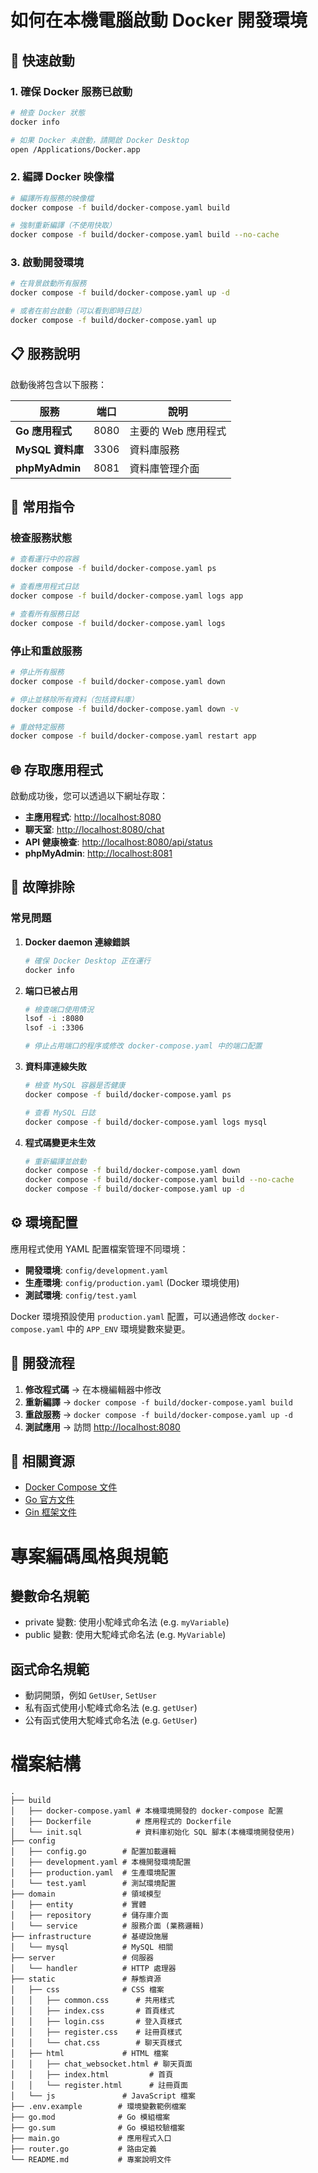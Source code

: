 # 如何在本機電腦啟動 Docker 開發環境

## 🚀 快速啟動

### 1. 確保 Docker 服務已啟動

```bash
# 檢查 Docker 狀態
docker info

# 如果 Docker 未啟動，請開啟 Docker Desktop
open /Applications/Docker.app
```

### 2. 編譯 Docker 映像檔

```bash
# 編譯所有服務的映像檔
docker compose -f build/docker-compose.yaml build

# 強制重新編譯（不使用快取）
docker compose -f build/docker-compose.yaml build --no-cache
```

### 3. 啟動開發環境

```bash
# 在背景啟動所有服務
docker compose -f build/docker-compose.yaml up -d

# 或者在前台啟動（可以看到即時日誌）
docker compose -f build/docker-compose.yaml up
```

## 📋 服務說明

啟動後將包含以下服務：

| 服務 | 端口 | 說明 |
|------|------|------|
| **Go 應用程式** | 8080 | 主要的 Web 應用程式 |
| **MySQL 資料庫** | 3306 | 資料庫服務 |
| **phpMyAdmin** | 8081 | 資料庫管理介面 |

## 🔧 常用指令

### 檢查服務狀態

```bash
# 查看運行中的容器
docker compose -f build/docker-compose.yaml ps

# 查看應用程式日誌
docker compose -f build/docker-compose.yaml logs app

# 查看所有服務日誌
docker compose -f build/docker-compose.yaml logs
```

### 停止和重啟服務

```bash
# 停止所有服務
docker compose -f build/docker-compose.yaml down

# 停止並移除所有資料（包括資料庫）
docker compose -f build/docker-compose.yaml down -v

# 重啟特定服務
docker compose -f build/docker-compose.yaml restart app
```

## 🌐 存取應用程式

啟動成功後，您可以透過以下網址存取：

- **主應用程式**: <http://localhost:8080>
- **聊天室**: <http://localhost:8080/chat>
- **API 健康檢查**: <http://localhost:8080/api/status>
- **phpMyAdmin**: <http://localhost:8081>

## 🐛 故障排除

### 常見問題

1. **Docker daemon 連線錯誤**

   ```bash
   # 確保 Docker Desktop 正在運行
   docker info
   ```

2. **端口已被占用**

   ```bash
   # 檢查端口使用情況
   lsof -i :8080
   lsof -i :3306
   
   # 停止占用端口的程序或修改 docker-compose.yaml 中的端口配置
   ```

3. **資料庫連線失敗**

   ```bash
   # 檢查 MySQL 容器是否健康
   docker compose -f build/docker-compose.yaml ps
   
   # 查看 MySQL 日誌
   docker compose -f build/docker-compose.yaml logs mysql
   ```

4. **程式碼變更未生效**

   ```bash
   # 重新編譯並啟動
   docker compose -f build/docker-compose.yaml down
   docker compose -f build/docker-compose.yaml build --no-cache
   docker compose -f build/docker-compose.yaml up -d
   ```

## ⚙️ 環境配置

應用程式使用 YAML 配置檔案管理不同環境：

- **開發環境**: `config/development.yaml`
- **生產環境**: `config/production.yaml` (Docker 環境使用)
- **測試環境**: `config/test.yaml`

Docker 環境預設使用 `production.yaml` 配置，可以通過修改 `docker-compose.yaml` 中的 `APP_ENV` 環境變數來變更。

## 📝 開發流程

1. **修改程式碼** → 在本機編輯器中修改
2. **重新編譯** → `docker compose -f build/docker-compose.yaml build`
3. **重啟服務** → `docker compose -f build/docker-compose.yaml up -d`
4. **測試應用** → 訪問 <http://localhost:8080>

## 🔗 相關資源

- [Docker Compose 文件](https://docs.docker.com/compose/)
- [Go 官方文件](https://golang.org/doc/)
- [Gin 框架文件](https://gin-gonic.com/docs/)

# 專案編碼風格與規範

## 變數命名規範

- private 變數: 使用小駝峰式命名法 (e.g. `myVariable`)
- public 變數: 使用大駝峰式命名法 (e.g. `MyVariable`)

## 函式命名規範

- 動詞開頭，例如 `GetUser`, `SetUser`
- 私有函式使用小駝峰式命名法 (e.g. `getUser`)
- 公有函式使用大駝峰式命名法 (e.g. `GetUser`)

# 檔案結構

```
.
├── build
│   ├── docker-compose.yaml # 本機環境開發的 docker-compose 配置
│   ├── Dockerfile          # 應用程式的 Dockerfile
│   └── init.sql            # 資料庫初始化 SQL 腳本(本機環境開發使用)
├── config
│   ├── config.go        # 配置加載邏輯
│   ├── development.yaml # 本機開發環境配置
│   ├── production.yaml  # 生產環境配置
│   └── test.yaml        # 測試環境配置
├── domain               # 領域模型
│   ├── entity           # 實體
│   ├── repository       # 儲存庫介面
│   └── service          # 服務介面 (業務邏輯)
├── infrastructure       # 基礎設施層
│   └── mysql            # MySQL 相關
├── server               # 伺服器
│   └── handler          # HTTP 處理器
├── static               # 靜態資源
│   ├── css              # CSS 檔案
│   │   ├── common.css      # 共用樣式
│   │   ├── index.css       # 首頁樣式
│   │   ├── login.css       # 登入頁樣式
│   │   ├── register.css    # 註冊頁樣式
│   │   └── chat.css        # 聊天頁樣式
│   ├── html             # HTML 檔案
│   │   ├── chat_websocket.html # 聊天頁面
│   │   ├── index.html         # 首頁
│   │   └── register.html      # 註冊頁面
│   └── js               # JavaScript 檔案
├── .env.example        # 環境變數範例檔案
├── go.mod              # Go 模組檔案
├── go.sum              # Go 模組校驗檔案
├── main.go             # 應用程式入口
├── router.go           # 路由定義
└── README.md           # 專案說明文件
```
